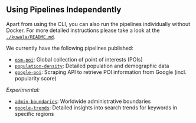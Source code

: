 
## Using Pipelines Independently

Apart from using the CLI, you can also run the pipelines individually without Docker. For more detailed instructions
please take a look at the [`./kuwala/README.md`](https://github.com/kuwala-io/kuwala/tree/master/kuwala/README.md).

We currently have the following pipelines published:
- [`osm-poi`](https://github.com/kuwala-io/kuwala/tree/master/kuwala/pipelines/osm-poi):
  Global collection of point of interests (POIs)
- [`population-density`](https://github.com/kuwala-io/kuwala/tree/master/kuwala/pipelines/population-density): 
  Detailed population and demographic data
- [`google-poi`](https://github.com/kuwala-io/kuwala/tree/master/kuwala/pipelines/google-poi):
  Scraping API to retrieve POI information from Google (incl. popularity score)

*Experimental:*

- [`admin-boundaries`](https://github.com/kuwala-io/kuwala/tree/master/kuwala/pipelines/admin-boundaries):
  Worldwide administrative boundaries
- [`google-trends`](https://github.com/kuwala-io/kuwala/tree/master/kuwala/pipelines/google-trends):
  Detailed insights into search trends for keywords in specific regions
